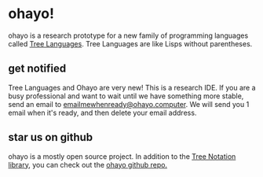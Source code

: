 # ohayo!

ohayo is a research prototype for a new family of programming languages called <a href="https://github.com/breck7/jtree">Tree Languages</a>. Tree Languages are like Lisps without parentheses.

## get notified
Tree Languages and Ohayo are very new! This is a research IDE. If you are a busy professional and want to wait until we have something more stable, send an email to <a href="emailmewhenready@ohayo.computer">emailmewhenready@ohayo.computer</a>. We will send you 1 email when it's ready, and then delete your email address.</p>

## star us on github

ohayo is a mostly open source project. In addition to the <a href="https://github.com/breck7/jtree">Tree Notation library</a>, you can check out the <a href="https://github.com/breck7/ohayo">ohayo github repo.</a>